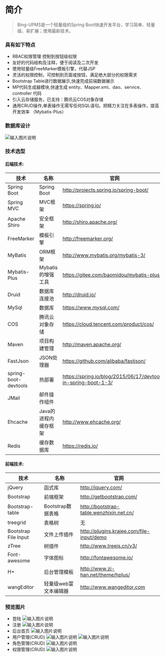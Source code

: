 # 简介

> Bing-UPMS是一个轻量级的Spring Boot快速开发平台，学习简单、轻量级、易扩展；使用最新技术。

### **具有如下特点** 
- RBAC权限管理 控制到按钮级权限
- 友好的代码结构及注释，便于阅读及二次开发
- 使用轻量级FreeMarker模板引擎，代替JSP
- 灵活的权限控制，可控制到页面或按钮，满足绝大部分的权限需求
- Bootstrap Table进行数据展示,快速完成前端数据展示
- MP代码生成器模块,快速生成 entity、Mapper.xml、dao、service、controller 代码
- 引入云存储服务，已支持：腾讯云COS对象存储
- 通用CRUD操作,单表操作无需写任何SQL语句。把精力关注在多表操作，提高开发效率 （Mybatis-Plus）

### 数据库设计
![输入图片说明](https://gitee.com/uploads/images/2017/1104/004510_91f7d52d_734677.png "database.png")

### 技术选型

#### 后端技术:
技术 | 名称 | 官网
 ----|------|----
Spring Boot | Spring Boot | http://projects.spring.io/spring-boot/
Spring MVC | MVC框架 | https://spring.io/
Apache Shiro | 安全框架  | http://shiro.apache.org/
FreeMarker | 模板引擎 | http://freemarker.org/
MyBatis | ORM框架  | http://www.mybatis.org/mybatis-3/
Mybatis-Plus | Mybatis 的增强工具 | https://gitee.com/baomidou/mybatis-plus/
Druid | 数据库连接池  | http://druid.io/
MySql | 数据库 | https://www.mysql.com/
COS | 腾讯云对象存储| https://cloud.tencent.com/product/cos/
Maven | 项目构建管理  | http://maven.apache.org/
FastJson | JSON处理器 | https://github.com/alibaba/fastjson/
spring-boot-devtools | 热部署 | https://spring.io/blog/2015/06/17/devtools-in-spring-boot-1-3/
JMail | 邮件操作组件 | 
Ehcache | Java的进程内缓存框架 | http://www.ehcache.org/
Redis | 缓存数据库 | https://redis.io/

#### 前端技术:
技术 | 名称 | 官网
----|------|----
jQuery | 函式库 | http://jquery.com/
Bootstrap | 前端框架 | http://getbootstrap.com/
Bootstrap-table | Bootstrap数据表格 | http://bootstrap-table.wenzhixin.net.cn/
treegrid | 表格树 | 无
Bootstrap File Input | 文件上传插件 | http://plugins.krajee.com/file-input/demo
zTree | 树插件 | http://www.treejs.cn/v3/
Font-awesome | 字体图标 | http://fontawesome.io/
H+ | 后台管理模板 | http://www.zi-han.net/theme/hplus/
wangEditor | 轻量级web富文本编辑器 | http://www.wangeditor.com

### 预览图片
- 登陆
![输入图片说明](https://gitee.com/uploads/images/2017/1104/004845_18a73aef_734677.png "01.png")
- 注册
![输入图片说明](https://gitee.com/uploads/images/2017/1104/004856_d525ec30_734677.png "02.png")
- 后台首页
![输入图片说明](https://gitee.com/uploads/images/2017/1104/004945_cc742cd1_734677.png "03.png")
- 用户管理(CRUD)
![输入图片说明](https://gitee.com/uploads/images/2017/1105/154346_ba65799b_734677.png "用户管理(有权限用户).png")
![输入图片说明](https://gitee.com/uploads/images/2017/1105/154400_96b87c0a_734677.png "用户管理(无权限用户).png")
- 角色管理(CRUD)
![输入图片说明](https://gitee.com/uploads/images/2017/1105/154418_8325175c_734677.png "角色管理.png")
- 权限管理(CRUD)
![输入图片说明](https://gitee.com/uploads/images/2017/1105/154438_b52688c6_734677.png "权限管理.png")
